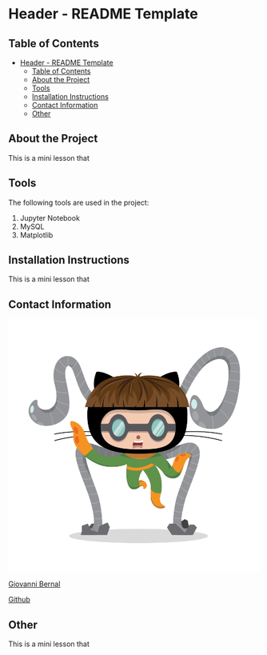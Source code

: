# Header - README Template

## Table of Contents
- [Header - README Template](#header---readme-template)
  - [Table of Contents](#table-of-contents)
  - [About the Project](#about-the-project)
  - [Tools](#tools)
  - [Installation Instructions](#installation-instructions)
  - [Contact Information](#contact-information)
  - [Other](#other)

<a class="anchor" id="about_the_project"></a>
## About the Project
This is a mini lesson that 

<a class="anchor" id="tools"></a>
## Tools
The following tools are used in the project:
1. Jupyter Notebook
2. MySQL
3. Matplotlib


<a class="anchor" id="installation_instructions"></a>
## Installation Instructions
This is a mini lesson that 

<a class="anchor" id="contact"></a>
## Contact Information

![Octocat](https://raw.githubusercontent.com/John-Lin/octocat-images/master/img/droctocat.png "Octocat")

[Giovanni Bernal](https://www.linkedin.com/in/willy-bernal-36220858/)

[Github](https://willybernal.github.io/)



<a class="anchor" id="other"></a>
## Other
This is a mini lesson that 



